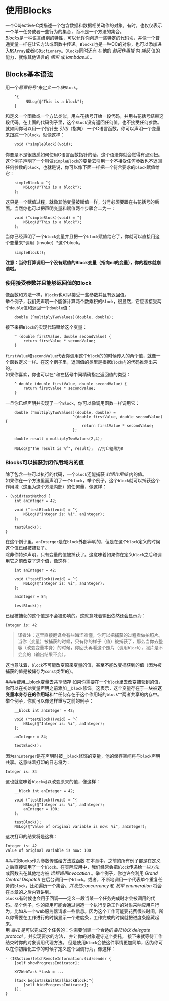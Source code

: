 # 使用Blocks
一个Objective-C类描述一个包含数据和数据相关动作的对象。有时，也仅仅表示一个单一任务或者一些行为的集合，而不是一个方法的集合。  
*Blocks*是一种语言级别的特性，可以允许你创造一些特定的代码块，并像一个普通变量一样在让它方法或函数中传递。`Blocks`也是一种OC的对象，也可以添加进入`NSArray`或者`NSDictionary`。`Blocks`同时还有 在他的 *封闭作用域* 内 *捕获* 值的能力，就像其他语言的 *闭包* 或 *lambdas式* 。 
## Blocks基本语法
用一个*幂乘符号*`^`来定义一个*块*`Block`。

```
    ^{
         NSLog(@"This is a block");
    }
```

和定义一个函数或一个方法类似，用左花括号开始一段代码，并用右花括号结束这段代码。在上面的代码例子里，这个`Block`没有返回任何值，也不接受任何参数。  
就如同你可以用一个指针去 *引用*（指向） 一个C语言函数，你可以声明一个变量来跟踪一个`Block`，就像这样：

```
    void (^simpleBlock)(void);  
```

你要是不是很熟悉如何使用C语言函数指针的话，这个语法你就会觉得有点别扭。这个例子声明了一个叫做`simpleBlock`的变量去引用一个不接受任何参数也不返回任何参数的`block`，也就是说，你可以像下面一样把一个符合要求的`block`赋值给它：

```
    simpleBlock = ^{
        NSLog(@"This is a block");
    };
```
这只是一个赋值过程，就像其他变量被赋值一样，分号必须要跟在右花括号的后面。当然你也可以把声明变量和赋值两个步骤合二为一：

```
    void (^simpleBlock)(void) = ^{
        NSLog(@"This is a block");
    };
```

当你已经声明了一个`block`变量并且把一个`block`赋值给它了，你就可以直接用这个变量来*调用（invoke）*这个block。

```
    simpleBlock();
```

**注意：当你打算调用一个没有赋值的Block变量（指向nil的变量），你的程序就崩溃啦。**

### 使用接受参数并且能够返回值的Block
像函数和方法一样，`Blocks`也可以接受一些参数并且有返回值。  
举个例子，我们先声明一个能够计算两个数乘积的`Block`，很显然，它应该接受两个`double`值和返回一个`double`值：

```
    double (^multiplyTwoValues)(double, double);
```

接下来把`Block`的实现代码赋给这个变量：

```
    ^ (double firstValue, double secondValue) {
        return firstValue * secondValue;
    }
```

`firstValue`和`secondValue`代表你调用这个`block`的的时候传入的两个值，就像一个函数定义一样。在这个例子里，返回值的类型是根据`block`内的代码推测出来的。  
如果你喜欢，你也可以在`^`和左括号中间精确指定返回值的类型：

```
    ^ double (double firstValue, double secondValue) {
        return firstValue * secondValue;
    }
```

一旦你已经声明并实现了一个`Block`，你可以像调用函数一样调用它：

```
    double (^multiplyTwoValues)(double, double) =
                              ^(double firstValue, double secondValue) {
                                  return firstValue * secondValue;
                              };
 
    double result = multiplyTwoValues(2,4);
 
    NSLog(@"The result is %f", result);  //打印结果为8
```

### Blocks可以捕获封闭作用域内的值
除了包含一些可以执行的代码，一个`block`还能捕获 *封闭作用域* 内的值。  
如果你在一个方法里面声明了一个`block`，举个例子，这个`block`就可以捕获这个作用域（这里为这个方法内部）的任何量，像这样：

```
- (void)testMethod {
    int anInteger = 42;
 
    void (^testBlock)(void) = ^{
        NSLog(@"Integer is: %i", anInteger);
    };
 
    testBlock();
}
```

在这个例子里，`anInterger`是在`block`外部声明的，但是在这个`block`定义的时候这个值已经被捕获了。  
除非你特殊声明，只有变量的值被捕获了。这意味着如果你在定义`block`之后和调用它之前改变了这个值，像这样：

```
    int anInteger = 42;
 
    void (^testBlock)(void) = ^{
        NSLog(@"Integer is: %i", anInteger);
    };
 
    anInteger = 84;
 
    testBlock();
```

已经被捕获的这个值是不会被影响的。这就意味着输出依然还会显示为：

```
Integer is: 42
```

>译者注：这里直接翻译会有些晦涩难懂，你可以把捕获的过程看做拍照片。当你（变量）被捕获的时候，只有你的样子（值）被捕获了，那么当你去整容（改变变量本身）的时候，你回头再看这个照片（调用`block`），照片是不会变的（输出结果不变）。

这也意味着，`block`不可能改变原来变量的值，甚至不能改变捕获到的值（因为被捕获的值是被储存为`const`类型的）。

####使用__block变量去共享储存
如果你需要在一个`block`里去改变捕获到的值，你可以在初始变量声明之前添加`__block`修饰。这表示，这个变量存在于一块被**这变量本身存在的作用域**和**任何存在于这个作用域的`block`**两者共享的内存中。  
举个例子，你就可以像这样重写之前的例子：

```
    __block int anInteger = 42;
 
    void (^testBlock)(void) = ^{
        NSLog(@"Integer is: %i", anInteger);
    };
 
    anInteger = 84;
 
    testBlock();
```

因为`anInterger`是在声明时被`__block`修饰的变量，他的储存空间将与`block`声明共享。这意味着打印的日志将为：

```
Integer is: 84
```
这也就意味着`block`可以改变原来的值，像这样：

```
    __block int anInteger = 42;
 
    void (^testBlock)(void) = ^{
        NSLog(@"Integer is: %i", anInteger);
        anInteger = 100;
    };
 
    testBlock();
    NSLog(@"Value of original variable is now: %i", anInteger);
```

这次打印的结果将是这样：

```
Integer is: 42
Value of original variable is now: 100
```

###将Blocks作为参数传递给方法或函数
在本章中，之前的所有例子都是在定义之后直接调用了一个`block`。在实际应用中，我们经常会把`block`传递给一些方法或函数去在其他地方被 *远程调用invocation* 。举个例子，你也许会利用 *Grand Central Dispatch* 在后台调用一个`block`。或者，不断地调用一个代表单个重复任务的`block`，比如遍历一个集合。*并发性concurrency* 和 *枚举 enumeration* 将会在本章的之后内容讲到。    
`blocks`有时候也会用于回调——定义一段当某一个任务完成时才会被调用的代码。举个例子，你的应用可能会通过创造一个执行复杂工作的对象来响应用户行为，比如从一个web服务器请求一些信息。因为这个工作可能要花费很长时间，所以你需要在工作进行的时候显示一个进度条，工作完成的时候就把进度条隐藏起来。    
用 *委托* 是可以完成这个任务的：你需要创建一个合适的*委托协议 delegate protocal* ，并实现要求的方法， 并让你的对象遵守这个委托， 接下来就等待工作结束时你的对象调用代理方法。
但是使用`block`会使这件事情更加简单，因为你可以在你初始化工作的时候才定义这个回调行为，像这样：

```
- (IBAction)fetchRemoteInformation:(id)sender {
    [self showProgressIndicator];
 
    XYZWebTask *task = ...
 
    [task beginTaskWithCallbackBlock:^{
        [self hideProgressIndicator];
    }];
}
```


